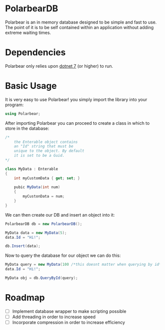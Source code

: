 # PolarbearDB
Polarbear is an in memory database designed to be simple and
fast to use. The point of it is to be self contained within
an application without adding extreme waiting times.

# Dependencies
Polarbear only relies upon <a href="https://dotnet.microsoft.com/en-us/">dotnet 7</a> 
(or higher) to run.

# Basic Usage
It is very easy to use Polarbear! you simply import the library
into your program:

```csharp
using Polarbear;
```

After importing Polarbear you can proceed to create a class
in which to store in the database:

```csharp
/*
    the Enterable object contains
    an "Id" string that must be
    unique to the object. By default
    it is set to be a Guid.
*/

class MyData : Enterable
{
    int myCustomData { get; set; }
    
    pubic MyData(int num)
    {
        myCustonData = num;
    }
}
```

We can then create our DB and insert an object into it:

```csharp
PolarbearDB db = new PolarbearDB();

MyData data = new MyData(5);
data.Id = "Hi!";

db.Insert(data);
```

Now to query the database for our object we can do this:

```csharp
MyData query = new MyData(100 /*this doesnt matter when querying by id*/);
data.Id = "Hi!";

MyData obj = db.QueryById(query);
```

# Roadmap
- [ ] Implement database wrapper to make scripting possible
- [ ] Add threading in order to increase speed
- [ ] Incorporate compression in order to increase efficiency